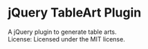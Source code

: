 jQuery TableArt Plugin
=============

A jQuery plugin to generate table arts.  
License: Licensed under the MIT license.

